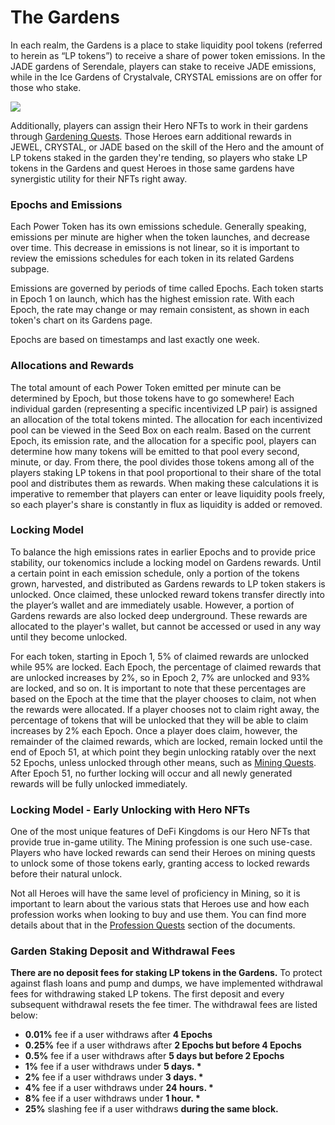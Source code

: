 # The Gardens

In each realm, the Gardens is a place to stake liquidity pool tokens (referred to herein as “LP tokens”) to receive a share of power token emissions. In the JADE gardens of Serendale, players can stake to receive JADE emissions, while in the Ice Gardens of Crystalvale, CRYSTAL emissions are on offer for those who stake.

![](<../../.gitbook/assets/Cute Henry.gif>)

Additionally, players can assign their Hero NFTs to work in their gardens through [Gardening Quests](https://docs.defikingdoms.com/learn/gameplay/professions/gardening). Those Heroes earn additional rewards in JEWEL, CRYSTAL, or JADE based on the skill of the Hero and the amount of LP tokens staked in the garden they're tending, so players who stake LP tokens in the Gardens and quest Heroes in those same gardens have synergistic utility for their NFTs right away.

### Epochs and Emissions

Each Power Token has its own emissions schedule. Generally speaking, emissions per minute are higher when the token launches, and decrease over time. This decrease in emissions is not linear, so it is important to review the emissions schedules for each token in its related Gardens subpage.

Emissions are governed by periods of time called Epochs. Each token starts in Epoch 1 on launch, which has the highest emission rate. With each Epoch, the rate may change or may remain consistent, as shown in each token's chart on its Gardens page.

Epochs are based on timestamps and last exactly one week.

### Allocations and Rewards

The total amount of each Power Token emitted per minute can be determined by Epoch, but those tokens have to go somewhere! Each individual garden (representing a specific incentivized LP pair) is assigned an allocation of the total tokens minted. The allocation for each incentivized pool can be viewed in the Seed Box on each realm. Based on the current Epoch, its emission rate, and the allocation for a specific pool, players can determine how many tokens will be emitted to that pool every second, minute, or day. From there, the pool divides those tokens among all of the players staking LP tokens in that pool proportional to their share of the total pool and distributes them as rewards. When making these calculations it is imperative to remember that players can enter or leave liquidity pools freely, so each player's share is constantly in flux as liquidity is added or removed.

### Locking Model

To balance the high emissions rates in earlier Epochs and to provide price stability, our tokenomics include a locking model on Gardens rewards. Until a certain point in each emission schedule, only a portion of the tokens grown, harvested, and distributed as Gardens rewards to LP token stakers is unlocked. Once claimed, these unlocked reward tokens transfer directly into the player’s wallet and are immediately usable. However, a portion of Gardens rewards are also locked deep underground. These rewards are allocated to the player's wallet, but cannot be accessed or used in any way until they become unlocked.

For each token, starting in Epoch 1, 5% of claimed rewards are unlocked while 95% are locked. Each Epoch, the percentage of claimed rewards that are unlocked increases by 2%, so in Epoch 2, 7% are unlocked and 93% are locked, and so on. It is important to note that these percentages are based on the Epoch at the time that the player chooses to claim, not when the rewards were allocated. If a player chooses not to claim right away, the percentage of tokens that will be unlocked that they will be able to claim increases by 2% each Epoch. Once a player does claim, however, the remainder of the claimed rewards, which are locked, remain locked until the end of Epoch 51, at which point they begin unlocking ratably over the next 52 Epochs, unless unlocked through other means, such as [Mining Quests](https://docs.defikingdoms.com/learn/gameplay/professions/jewel-mining). After Epoch 51, no further locking will occur and all newly generated rewards will be fully unlocked immediately.

### Locking Model - Early Unlocking with Hero NFTs

One of the most unique features of DeFi Kingdoms is our Hero NFTs that provide true in-game utility. The Mining profession is one such use-case. Players who have locked rewards can send their Heroes on mining quests to unlock some of those tokens early, granting access to locked rewards before their natural unlock.

Not all Heroes will have the same level of proficiency in Mining, so it is important to learn about the various stats that Heroes use and how each profession works when looking to buy and use them. You can find more details about that in the [Profession Quests](https://docs.defikingdoms.com/learn/gameplay/professions) section of the documents.

### **Garden Staking Deposit and Withdrawal Fees**

**There are no deposit fees for staking LP tokens in the Gardens.** To protect against flash loans and pump and dumps, we have implemented withdrawal fees for withdrawing staked LP tokens. The first deposit and every subsequent withdrawal resets the fee timer. The withdrawal fees are listed below:

* **0.01%** fee if a user withdraws after **4 Epochs**
* **0.25%** fee if a user withdraws after **2 Epochs but before 4 Epochs**
* **0.5%** fee if a user withdraws after **5 days but before 2 Epochs**
* **1%** fee if a user withdraws under **5 days. \***
* **2%** fee if a user withdraws under **3 days. \***&#x20;
* **4%** fee if a user withdraws under **24 hours. \***&#x20;
* **8%** fee if a user withdraws under **1 hour. \***
* **25%** slashing fee if a user withdraws **during the same block.**
